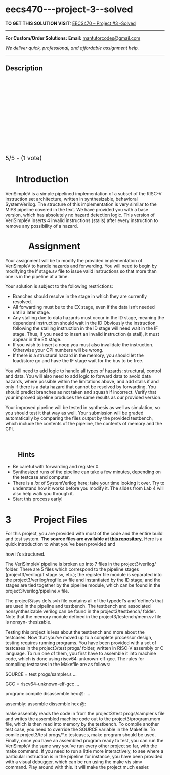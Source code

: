 # eecs470---project-3--solved
**TO GET THIS SOLUTION VISIT:** [EECS470 – Project #3 -Solved](https://mantutor.com/product/eecs470-project-3-solved/)


---

**For Custom/Order Solutions:** **Email:** mantutorcodes@gmail.com  

*We deliver quick, professional, and affordable assignment help.*

---

<h2>Description</h2>



<div class="kk-star-ratings kksr-auto kksr-align-center kksr-valign-top" data-payload="{&quot;align&quot;:&quot;center&quot;,&quot;id&quot;:&quot;78491&quot;,&quot;slug&quot;:&quot;default&quot;,&quot;valign&quot;:&quot;top&quot;,&quot;ignore&quot;:&quot;&quot;,&quot;reference&quot;:&quot;auto&quot;,&quot;class&quot;:&quot;&quot;,&quot;count&quot;:&quot;1&quot;,&quot;legendonly&quot;:&quot;&quot;,&quot;readonly&quot;:&quot;&quot;,&quot;score&quot;:&quot;5&quot;,&quot;starsonly&quot;:&quot;&quot;,&quot;best&quot;:&quot;5&quot;,&quot;gap&quot;:&quot;4&quot;,&quot;greet&quot;:&quot;Rate this product&quot;,&quot;legend&quot;:&quot;5\/5 - (1 vote)&quot;,&quot;size&quot;:&quot;24&quot;,&quot;title&quot;:&quot;EECS470  - Project #3 -Solved&quot;,&quot;width&quot;:&quot;138&quot;,&quot;_legend&quot;:&quot;{score}\/{best} - ({count} {votes})&quot;,&quot;font_factor&quot;:&quot;1.25&quot;}">

<div class="kksr-stars">

<div class="kksr-stars-inactive">
            <div class="kksr-star" data-star="1" style="padding-right: 4px">


<div class="kksr-icon" style="width: 24px; height: 24px;"></div>
        </div>
            <div class="kksr-star" data-star="2" style="padding-right: 4px">


<div class="kksr-icon" style="width: 24px; height: 24px;"></div>
        </div>
            <div class="kksr-star" data-star="3" style="padding-right: 4px">


<div class="kksr-icon" style="width: 24px; height: 24px;"></div>
        </div>
            <div class="kksr-star" data-star="4" style="padding-right: 4px">


<div class="kksr-icon" style="width: 24px; height: 24px;"></div>
        </div>
            <div class="kksr-star" data-star="5" style="padding-right: 4px">


<div class="kksr-icon" style="width: 24px; height: 24px;"></div>
        </div>
    </div>

<div class="kksr-stars-active" style="width: 138px;">
            <div class="kksr-star" style="padding-right: 4px">


<div class="kksr-icon" style="width: 24px; height: 24px;"></div>
        </div>
            <div class="kksr-star" style="padding-right: 4px">


<div class="kksr-icon" style="width: 24px; height: 24px;"></div>
        </div>
            <div class="kksr-star" style="padding-right: 4px">


<div class="kksr-icon" style="width: 24px; height: 24px;"></div>
        </div>
            <div class="kksr-star" style="padding-right: 4px">


<div class="kksr-icon" style="width: 24px; height: 24px;"></div>
        </div>
            <div class="kksr-star" style="padding-right: 4px">


<div class="kksr-icon" style="width: 24px; height: 24px;"></div>
        </div>
    </div>
</div>


<div class="kksr-legend" style="font-size: 19.2px;">
            5/5 - (1 vote)    </div>
    </div>
<h1>&nbsp;&nbsp;&nbsp;&nbsp; Introduction</h1>
VeriSimpleV is a simple pipelined implementation of a subset of the RISC-V instruction set architecture, written in synthesizable, behavioral SystemVerilog. The structure of this implementation is very similar to the MIPS pipeline covered in the text. We have provided you with a base version, which has absolutely no hazard detection logic. This version of VeriSimpleV inserts 4 invalid instructions (stalls) after every instruction to remove any possibility of a hazard.

<h1>&nbsp; &nbsp; &nbsp; &nbsp; &nbsp; &nbsp;Assignment</h1>
Your assignment will be to modify the provided implementation of VeriSimpleV to handle hazards and forwarding. You will need to begin by modifying the if stage.sv file to issue valid instructions so that more than one is in the pipeline at a time.

Your solution is subject to the following restrictions:

<ul>
<li>Branches should resolve in the stage in which they are currently resolved.</li>
<li>All forwarding must be to the EX stage, even if the data isn’t needed until a later stage.</li>
<li>Any stalling due to data hazards must occur in the ID stage, meaning the dependent instruction should wait in the ID Obviously the instruction following the stalling instruction in the ID stage will need wait in the IF stage. Thus, if you need to insert an invalid instruction (a stall), it must appear in the EX stage.</li>
<li>If you wish to insert a noop you must also invalidate the instruction. Otherwise your CPI numbers will be wrong.</li>
<li>If there is a structural hazard in the memory, you should let the load/store go and have the IF stage wait for the bus to be free.</li>
</ul>
You will need to add logic to handle all types of hazards: structural, control and data. You will also need to add logic to forward data to avoid data hazards, where possible within the limitations above, and add stalls if and only if there is a data hazard that cannot be resolved by forwarding. You should predict branches as not taken and squash if incorrect. Verify that your improved pipeline produces the same results as our provided version.

Your improved pipeline will be tested in synthesis as well as simulation, so you should test it that way as well. Your submission will be graded automatically by comparing the files output by the provided testbench, which include the contents of the pipeline, the contents of memory and the CPI.

&nbsp;

<h2>&nbsp; &nbsp; &nbsp; &nbsp; Hints</h2>
<ul>
<li>Be careful with forwarding and register 0.</li>
<li>Synthesized runs of the pipeline can take a few minutes, depending on the testcase and computer.</li>
<li>There is a <em>lot </em>of SystemVerilog here; take your time looking it over. Try to understand how it works before you modify it. The slides from Lab 4 will also help walk you through it.</li>
<li>Start this process early!</li>
</ul>
<h1>3&nbsp;&nbsp;&nbsp;&nbsp;&nbsp;&nbsp;&nbsp;&nbsp;&nbsp;&nbsp; Project Files</h1>
For this project, you are provided with most of the code and the entire build and test system. <strong>The source files are available at </strong><a href="https://bitbucket.org/jieltan/project-v-open-beta/src/master/"><strong>this repository</strong></a><a href="https://bitbucket.org/jieltan/project-v-open-beta/src/master/">.</a> Here is a quick introduction to what you’ve been provided and

how it’s structured.

The VeriSimpleV pipeline is broken up into 7 files in the project3/verilog/ folder. There are 5 files which correspond to the pipeline stages (project3/verilog/if stage.sv, etc.); the register file module is separated into the project3/verilog/regfile.sv file and instantiated by the ID stage; and the stages are tied together by the pipeline module, which can be found in the project3/verilog/pipeline.v file.

The project3/sys defs.svh file contains all of the typedef’s and ‘define’s that are used in the pipeline and testbench. The testbench and associated nonsynthesizable verilog can be found in the project3/testbench/ folder. Note that the memory module defined in the project3/testench/mem.sv file is nonsyn- thesizable.

Testing this project is less about the testbench and more about the testcases. Now that you’ve moved up to a complete processor design, testing requires running programs. You have been provided with a set of testcases in the project3/test progs/ folder, written in RISC-V assembly or C language. To run one of them, you first have to assemble it into machine code, which is done using riscv64-unknown-elf-gcc. The rules for compiling testcases in the Makefile are as follows:

SOURCE = test progs/sampler.s …

GCC = riscv64-unknown-elf-gcc …

program: compile disassemble hex @: …

assembly: assemble dissemble hex @:

make assembly reads the code in from the project3/test progs/sampler.s file and writes the assembled machine code out to the project3/program.mem file, which is then read into memory by the testbench. To compile another test case, you need to override the SOURCE variable in the Makefile. To comile project3/test progs/*.c testcases, make program should be used. Finally, once you have an assembled program ready to test, you can run the VeriSimpleV the same way you’ve run every other project so far, with the make command. If you need to run a little more interactively, to see where a particular instruction is in the pipeline for instance, you have been provided with a visual debugger, which can be run using the make vis simv command. Play around with this. It will make the project much easier.
